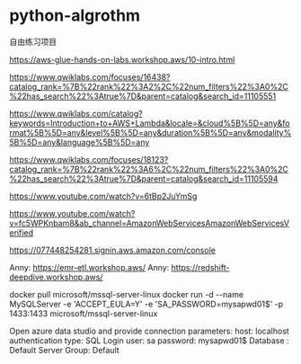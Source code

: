 # python-algrothm

自由练习项目

https://aws-glue-hands-on-labs.workshop.aws/10-intro.html

https://www.qwiklabs.com/focuses/16438?catalog_rank=%7B%22rank%22%3A2%2C%22num_filters%22%3A0%2C%22has_search%22%3Atrue%7D&parent=catalog&search_id=11105551

https://www.qwiklabs.com/catalog?keywords=Introduction+to+AWS+Lambda&locale=&cloud%5B%5D=any&format%5B%5D=any&level%5B%5D=any&duration%5B%5D=any&modality%5B%5D=any&language%5B%5D=any

https://www.qwiklabs.com/focuses/18123?catalog_rank=%7B%22rank%22%3A6%2C%22num_filters%22%3A0%2C%22has_search%22%3Atrue%7D&parent=catalog&search_id=11105594

https://www.youtube.com/watch?v=6tBp2JuYmSg

https://www.youtube.com/watch?v=fc5WPKnbam8&ab_channel=AmazonWebServicesAmazonWebServicesVerified



https://077448254281.signin.aws.amazon.com/console





Anny:
https://emr-etl.workshop.aws/
Anny:
https://redshift-deepdive.workshop.aws/






docker pull microsoft/mssql-server-linux
docker run -d --name MySQLServer -e 'ACCEPT_EULA=Y' -e 'SA_PASSWORD=mysapwd01$' -p 1433:1433 microsoft/mssql-server-linux


Open azure data studio and provide connection parameters:
host: localhost
authentication type: SQL Login
user: sa
password: mysapwd01$
Database : Default
Server Group: Default





